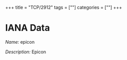+++
title = "TCP/2912"
tags = [""]
categories = [""]
+++

# IANA Data

_Name:_ epicon

_Description:_ Epicon

